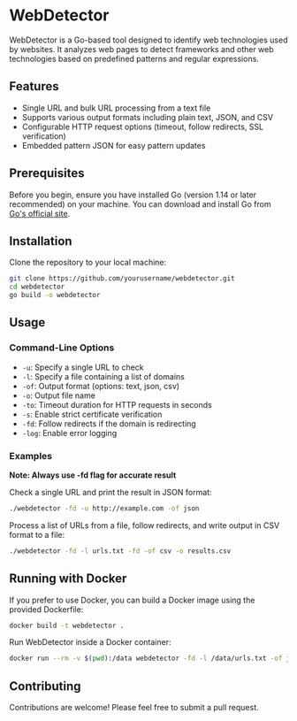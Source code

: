 # WebDetector

WebDetector is a Go-based tool designed to identify web technologies used by websites. It analyzes web pages to detect frameworks and other web technologies based on predefined patterns and regular expressions.

## Features

- Single URL and bulk URL processing from a text file
- Supports various output formats including plain text, JSON, and CSV
- Configurable HTTP request options (timeout, follow redirects, SSL verification)
- Embedded pattern JSON for easy pattern updates

## Prerequisites

Before you begin, ensure you have installed Go (version 1.14 or later recommended) on your machine. You can download and install Go from [Go's official site](https://golang.org/dl/).

## Installation

Clone the repository to your local machine:

```bash
git clone https://github.com/yourusername/webdetector.git
cd webdetector
go build -o webdetector
```

## Usage

### Command-Line Options

- `-u`: Specify a single URL to check
- `-l`: Specify a file containing a list of domains
- `-of`: Output format (options: text, json, csv)
- `-o`: Output file name
- `-to`: Timeout duration for HTTP requests in seconds
- `-s`: Enable strict certificate verification
- `-fd`: Follow redirects if the domain is redirecting
- `-log`: Enable error logging

### Examples

**Note: Always use -fd flag for accurate result**

Check a single URL and print the result in JSON format:

```bash
./webdetector -fd -u http://example.com -of json
```

Process a list of URLs from a file, follow redirects, and write output in CSV format to a file:

```bash
./webdetector -fd -l urls.txt -fd -of csv -o results.csv
```

## Running with Docker

If you prefer to use Docker, you can build a Docker image using the provided Dockerfile:

```bash
docker build -t webdetector .
```

Run WebDetector inside a Docker container:

```bash
docker run --rm -v $(pwd):/data webdetector -fd -l /data/urls.txt -of json
```

## Contributing

Contributions are welcome! Please feel free to submit a pull request.
